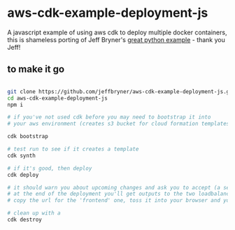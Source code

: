 # aws-cdk-example-deployment-js
A javascript example of using aws cdk to deploy multiple docker containers, this is shameless porting of Jeff Bryner's [great python example](https://github.com/jeffbryner/aws-cdk-example-deployment) - thank you Jeff!


## to make it go

```bash

git clone https://github.com/jeffbryner/aws-cdk-example-deployment-js.git
cd aws-cdk-example-deployment-js
npm i

# if you've not used cdk before you may need to bootstrap it into
# your aws environment (creates s3 bucket for cloud formation templates, etc)

cdk bootstrap

# test run to see if it creates a template
cdk synth

# if it's good, then deploy
cdk deploy

# it should warn you about upcoming changes and ask you to accept (a security precaution)
# at the end of the deployment you'll get outputs to the two loadbalanced services
# copy the url for the 'frontend' one, toss it into your browser and you should see the demo page

# clean up with a
cdk destroy
```